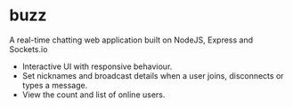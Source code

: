 # buzz
A real-time chatting web application built on NodeJS, Express and Sockets.io

* Interactive UI with responsive behaviour.
* Set nicknames and broadcast details when a user joins, disconnects or types a message.
* View the count and list of online users.
